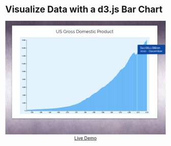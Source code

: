 # Visualize Data with a d3.js Bar Chart

<p align="center">
  <a href="https://ijklim.github.io/gdp/">
    <img src="./screenshot.jpg" width="970px">
    <br>
    Live Demo
  </a>
</p>